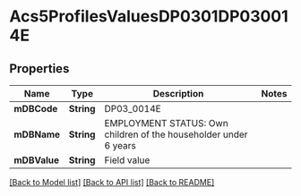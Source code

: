 # Acs5ProfilesValuesDP0301DP030014E

## Properties
Name | Type | Description | Notes
------------ | ------------- | ------------- | -------------
**mDBCode** | **String** | DP03_0014E | 
**mDBName** | **String** | EMPLOYMENT STATUS: Own children of the householder under 6 years | 
**mDBValue** | **String** | Field value | 

[[Back to Model list]](../README.md#documentation-for-models) [[Back to API list]](../README.md#documentation-for-api-endpoints) [[Back to README]](../README.md)



